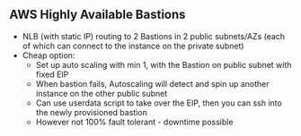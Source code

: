 ## AWS Highly Available Bastions

- NLB (with static IP) routing to 2 Bastions in 2 public subnets/AZs (each of which can connect to the instance on the private subnet)
- Cheap option:
    - Set up auto scaling with min 1, with the Bastion on public subnet with fixed EIP
    - When bastion fails, Autoscaling will detect and spin up another instance on the other public subnet
    - Can use userdata script to take over the EIP, then you can ssh into the newly provisioned bastion
    - However not 100% fault tolerant - downtime possible
